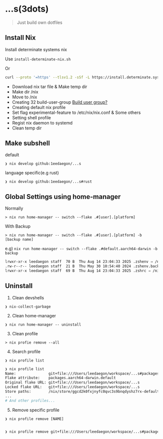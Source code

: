 # ...s(3dots)

> Just build own dotfiles

## Install Nix

Install determinate systems nix

Use `install-determinate-nix.sh`

Or

```bash
curl --proto '=https' --tlsv1.2 -sSf -L https://install.determinate.systems/nix | sh -s -- install
```

- Download nix tar file & Make temp dir
- Make dir /nix
- Move to /nix
- Creating 32 build-user-group [Build user group?](https://nixos.org/manual/nix/stable/installation/multi-user#setting-up-the-build-users)
- Creating default nix profile
- Set flag experimental-feature to /etc/nix/nix.conf & Some others
- Setting shell profile
- Regist nix daemon to systemd
- Clean temp dir

## Make subshell

default

`❯ nix develop github:1eedaegon/...s`

language specific(e.g rust)

`❯ nix develop github:1eedaegon/...s#rust`

## Global Settings using home-manager

Normally

`> nix run home-manager -- switch --flake .#[user].[platform]`

With Backup

`> nix run home-manager -- switch --flake .#[user].[platform] -b [backup name]`

e.g) `nix run home-manager -- switch --flake .#default.aarch64-darwin -b backup`
```bash
lrwxr-xr-x leedaegon staff  70 B  Thu Aug 14 23:04:33 2025 .zshenv ⇒ /nix/store/zpmjydbkq6p6hrz35380nlirs19kn0fl-home-manager-files/.zshenv
.rw-r--r-- leedaegon staff  21 B  Thu May 30 10:54:40 2024 .zshenv.backup
lrwxr-xr-x leedaegon staff  69 B  Thu Aug 14 23:04:33 2025 .zshrc ⇒ /nix/store/zpmjydbkq6p6hrz35380nlirs19kn0fl-home-manager-files/.zshrc
```


## Uninstall

1. Clean devshells

`❯ nix-collect-garbage`

2. Clean home-manager

`❯ nix run home-manager -- uninstall`

3. Clean profile

`> nix profie remove --all`

4. Search profile

`❯ nix profile list`

```bash
❯ nix profile list
Name:               git+file:///Users/leedaegon/workspace/...s#packages.aarch64-darwin.default
Flake attribute:    packages.aarch64-darwin.default
Original flake URL: git+file:///Users/leedaegon/workspace/...s
Locked flake URL:   git+file:///Users/leedaegon/workspace/...s
Store paths:        /nix/store/ggcd2k0fxjnyfc0qvc3s9bnqdyshz7rx-default
...
# And other profiles...
```

5. Remove specific profile

`❯ nix profile remove [NAME]`

```bash

❯ nix profile remove git+file:///Users/leedaegon/workspace/...s#packages.aarch64-darwin.default

```
